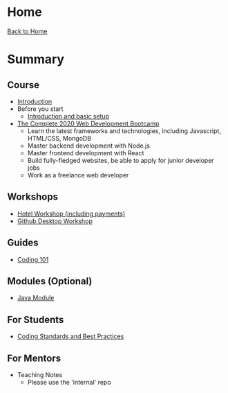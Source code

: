 # Home
[Back to Home](https://apitprogram.github.io/itprogram)

# Summary

## Course
* [Introduction](README.md)
* Before you start
    * [Introduction and basic setup](others/lesson0.md)
* [The Complete 2020 Web Development Bootcamp](https://www.udemy.com/course/the-complete-web-development-bootcamp/)
    * Learn the latest frameworks and technologies, including Javascript, HTML/CSS, MongoDB
    * Master backend development with Node.js
    * Master frontend development with React
    * Build fully-fledged websites, be able to apply for junior developer jobs
    * Work as a freelance web developer
    
## Workshops
* [Hotel Workshop (including payments)](node/week-3/workshop.md)
* [Github Desktop Workshop](others/git-desktop-workshop.md)

## Guides
* [Coding 101](coding101.md)

## Modules (Optional)
* [Java Module](others/java.md)

## For Students
* [Coding Standards and Best Practices](others/coding-standards.md)

## For Mentors
* Teaching Notes
    * Please use the 'internal' repo
